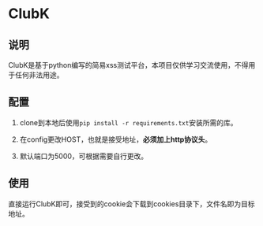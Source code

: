 # ClubK

## 说明

ClubK是基于python编写的简易xss测试平台，本项目仅供学习交流使用，不得用于任何非法用途。

## 配置

1. clone到本地后使用`pip install -r requirements.txt`安装所需的库。

2. 在config更改HOST，也就是接受地址，**必须加上http协议头**。

3. 默认端口为5000，可根据需要自行更改。

## 使用

直接运行ClubK即可，接受到的cookie会下载到cookies目录下，文件名即为目标地址。